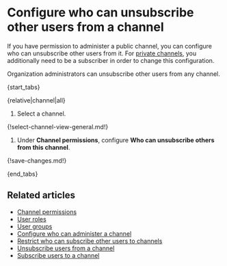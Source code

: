 # Configure who can unsubscribe other users from a channel

If you have permission to administer a public channel, you can configure
who can unsubscribe other users from it. For [private
channels](/help/channel-permissions#private-channels), you additionally
need to be a subscriber in order to change this configuration.

Organization administrators can unsubscribe other users from any channel.

{start_tabs}

{relative|channel|all}

1. Select a channel.

{!select-channel-view-general.md!}

1. Under **Channel permissions**, configure **Who can unsubscribe others from
   this channel**.

{!save-changes.md!}

{end_tabs}

## Related articles

* [Channel permissions](/help/channel-permissions)
* [User roles](/help/user-roles)
* [User groups](/help/user-groups)
* [Configure who can administer a channel](/help/configure-who-can-administer-a-channel)
* [Restrict who can subscribe other users to channels](/help/configure-who-can-invite-to-channels)
* [Unsubscribe users from a channel](/help/unsubscribe-users-from-a-channel)
* [Subscribe users to a channel](/help/subscribe-users-to-a-channel)
